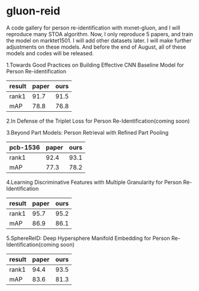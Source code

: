 # gluon-reid
A code gallery for person re-identification with mxnet-gluon, and I will reproduce many STOA algorithm.
Now, I only reproduce 5 papers, and train the model on marktet1501. I will add other datasets later. 
I will make further adjustments on these models. And before the end of August, all of these models and codes will be released. 

1.Towards Good Practices on Building Effective CNN Baseline Model for Person Re-identification

result | paper  | ours
--- | --- | ---
rank1  | 91.7 | 91.5
mAP  | 78.8 | 76.8


2.In Defense of the Triplet Loss for Person Re-Identification(coming soon)
 
 
3.Beyond Part Models: Person Retrieval with Refined Part Pooling
 

pcb-1536 | paper  | ours
--- | --- | ---
rank1  | 92.4 | 93.1
mAP  | 77.3 | 78.2


4.Learning Discriminative Features with Multiple Granularity for Person Re-Identification

result | paper  | ours
--- | --- | ---
rank1  | 95.7 | 95.2
mAP  | 86.9 | 86.1
 

5.SphereReID: Deep Hypersphere Manifold Embedding for Person Re-Identification(coming soon)

result | paper  | ours
--- | --- | ---
rank1  | 94.4 | 93.5
mAP  | 83.6 | 81.3
